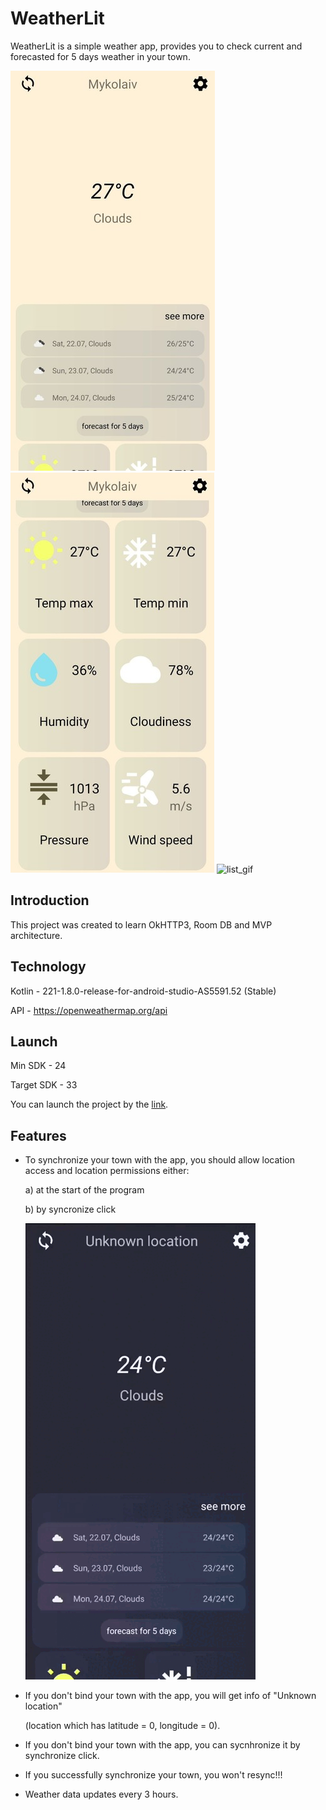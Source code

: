 # WeatherLit
WeatherLit is a simple weather app, provides you to check current and forecasted for 5 days weather in your town.

![](https://github.com/Kirishhaa/WeatherLit/blob/master/ForREADME/main_1.jpg)
![](https://github.com/Kirishhaa/WeatherLit/blob/master/ForREADME/main_2.jpg)
![list_gif](https://github.com/Kirishhaa/WeatherLit/assets/124390381/9ad4f92e-a6ef-4939-a055-173f2a39010f)

## Introduction
This project was created to learn OkHTTP3, Room DB and MVP architecture.
## Technology
Kotlin - 221-1.8.0-release-for-android-studio-AS5591.52 (Stable)

API - https://openweathermap.org/api
## Launch
Min SDK - 24

Target SDK - 33

You can launch the project by the [link](https://drive.google.com/file/d/1OcnSOmnZ9LA464X3hmRms5nfzwJ2HQpF/view?usp=sharing).

## Features
+ To synchronize your town with the app, you should allow location access and location permissions either:

  a) at the start of the program

  b) by syncronize click

  ![](https://github.com/Kirishhaa/WeatherLit/blob/master/ForREADME/sync_gif.gif)

+ If you don't bind your town with the app, you will get info of "Unknown location"

  (location which has latitude = 0, longitude = 0).
+ If you don't bind your town with the app, you can sycnhronize it by synchronize click.
+ If you successfully synchronize your town, you won't resync!!!
+ Weather data updates every 3 hours.
